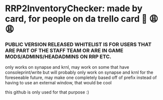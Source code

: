 # RRP2InventoryChecker: made by card, for people on da trello card :100: :weary: :weary:

### PUBLIC VERSION RELEASED WHITELIST IS FOR USERS THAT ARE PART OF THE STAFF TEAM OR ARE IN GAME MODS/ADMINS/HEADADMINS ON RRP ETC. 

only works on synapse and krnl, may work on some that have consoleprint/write but will probably only work on synapse and krnl for the foreseeable future, may make one completely based off of prefix instead of having to use an external window, that would be cool

this github is only used for that purpose :)

